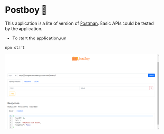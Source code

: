 # Postboy 🚀

This application is a lite of version of [Postman](https://www.postman.com/). Basic APIs could be tested by the application.
- To start the application,run 

```
npm start
```
![Test](https://github.com/Raswanth8/Postboy/blob/main/img/scrnli_6_29_2021_6-37-11%20PM.png)

